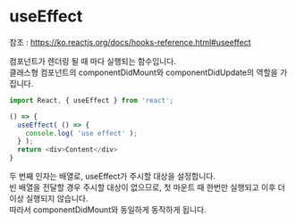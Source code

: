 # useEffect

참조 : https://ko.reactjs.org/docs/hooks-reference.html#useeffect

컴포넌트가 렌더링 될 때 마다 실행되는 함수입니다.  
클래스형 컴포넌트의 componentDidMount와 componentDidUpdate의 역할을 가집니다.

```js
import React, { useEffect } from 'react';

() => {
  useEffect( () => {
    console.log( 'use effect' );
  } );
  return <div>Content</div>
}
```

두 번째 인자는 배열로, useEffect가 주시할 대상을 설정합니다.  
빈 배열을 전달할 경우 주시할 대상이 없으므로, 첫 마운트 때 한번만 실행되고 이후 더 이상 실행되지 않습니다.  
따라서 componentDidMount와 동일하게 동작하게 됩니다.
